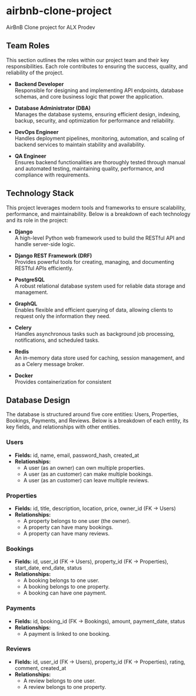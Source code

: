 # airbnb-clone-project
AirBnB Clone project for ALX Prodev 

## Team Roles

This section outlines the roles within our project team and their key responsibilities. Each role contributes to ensuring the success, quality, and reliability of the project.

- **Backend Developer**  
  Responsible for designing and implementing API endpoints, database schemas, and core business logic that power the application.

- **Database Administrator (DBA)**  
  Manages the database systems, ensuring efficient design, indexing, backup, security, and optimization for performance and reliability.

- **DevOps Engineer**  
  Handles deployment pipelines, monitoring, automation, and scaling of backend services to maintain stability and availability.

- **QA Engineer**  
  Ensures backend functionalities are thoroughly tested through manual and automated testing, maintaining quality, performance, and compliance with requirements.

## Technology Stack

This project leverages modern tools and frameworks to ensure scalability, performance, and maintainability. Below is a breakdown of each technology and its role in the project:

- **Django**  
  A high-level Python web framework used to build the RESTful API and handle server-side logic.  

- **Django REST Framework (DRF)**  
  Provides powerful tools for creating, managing, and documenting RESTful APIs efficiently.  

- **PostgreSQL**  
  A robust relational database system used for reliable data storage and management.  

- **GraphQL**  
  Enables flexible and efficient querying of data, allowing clients to request only the information they need.  

- **Celery**  
  Handles asynchronous tasks such as background job processing, notifications, and scheduled tasks.  

- **Redis**  
  An in-memory data store used for caching, session management, and as a Celery message broker.  

- **Docker**  
  Provides containerization for consistent

## Database Design

The database is structured around five core entities: Users, Properties, Bookings, Payments, and Reviews. Below is a breakdown of each entity, its key fields, and relationships with other entities.

### Users
- **Fields:** id, name, email, password_hash, created_at  
- **Relationships:**  
  - A user (as an owner) can own multiple properties.  
  - A user (as an customer) can make multiple bookings.  
  - A user (as an customer) can leave multiple reviews.  

### Properties
- **Fields:** id, title, description, location, price, owner_id (FK → Users)  
- **Relationships:**  
  - A property belongs to one user (the owner).  
  - A property can have many bookings.  
  - A property can have many reviews.  

### Bookings
- **Fields:** id, user_id (FK → Users), property_id (FK → Properties), start_date, end_date, status  
- **Relationships:**  
  - A booking belongs to one user.  
  - A booking belongs to one property.  
  - A booking can have one payment.  

### Payments
- **Fields:** id, booking_id (FK → Bookings), amount, payment_date, status  
- **Relationships:**  
  - A payment is linked to one booking.  

### Reviews
- **Fields:** id, user_id (FK → Users), property_id (FK → Properties), rating, comment, created_at  
- **Relationships:**  
  - A review belongs to one user.  
  - A review belongs to one property.  

